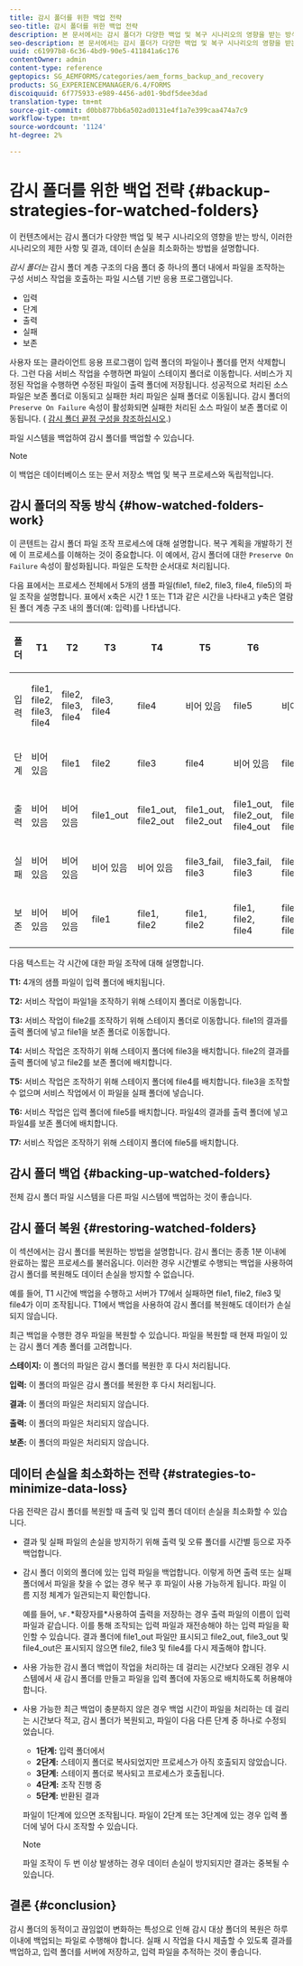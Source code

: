 ```yaml
---
title: 감시 폴더를 위한 백업 전략
seo-title: 감시 폴더를 위한 백업 전략
description: 본 문서에서는 감시 폴더가 다양한 백업 및 복구 시나리오의 영향을 받는 방식, 이러한 시나리오의 제한 사항 및 결과, 데이터 손실을 최소화하는 방법을 설명합니다.
seo-description: 본 문서에서는 감시 폴더가 다양한 백업 및 복구 시나리오의 영향을 받는 방식, 이러한 시나리오의 제한 사항 및 결과, 데이터 손실을 최소화하는 방법을 설명합니다.
uuid: c61997b8-6c36-4bd9-90e5-411841a6c176
contentOwner: admin
content-type: reference
geptopics: SG_AEMFORMS/categories/aem_forms_backup_and_recovery
products: SG_EXPERIENCEMANAGER/6.4/FORMS
discoiquuid: 6f775933-e989-4456-ad01-9bdf5dee3dad
translation-type: tm+mt
source-git-commit: d0bb877bb6a502ad0131e4f1a7e399caa474a7c9
workflow-type: tm+mt
source-wordcount: '1124'
ht-degree: 2%

---
```



# 감시 폴더를 위한 백업 전략 {#backup-strategies-for-watched-folders}

이 컨텐츠에서는 감시 폴더가 다양한 백업 및 복구 시나리오의 영향을 받는 방식, 이러한 시나리오의 제한 사항 및 결과, 데이터 손실을 최소화하는 방법을 설명합니다.

*감시 폴더는* 감시 폴더 계층 구조의 다음 폴더 중 하나의 폴더 내에서 파일을 조작하는 구성 서비스 작업을 호출하는 파일 시스템 기반 응용 프로그램입니다.

* 입력
* 단계
* 출력
* 실패
* 보존

사용자 또는 클라이언트 응용 프로그램이 입력 폴더의 파일이나 폴더를 먼저 삭제합니다. 그런 다음 서비스 작업을 수행하면 파일이 스테이지 폴더로 이동합니다. 서비스가 지정된 작업을 수행하면 수정된 파일이 출력 폴더에 저장됩니다. 성공적으로 처리된 소스 파일은 보존 폴더로 이동되고 실패한 처리 파일은 실패 폴더로 이동됩니다. 감시 폴더의 `Preserve On Failure` 속성이 활성화되면 실패한 처리된 소스 파일이 보존 폴더로 이동됩니다. ( [감시 폴더 끝점 구성을 참조하십시오](/help/forms/using/admin-help/configuring-watched-folder-endpoints.md#configuring-watched-folder-endpoints).)

파일 시스템을 백업하여 감시 폴더를 백업할 수 있습니다.

>[!NOTE]
>
>이 백업은 데이터베이스 또는 문서 저장소 백업 및 복구 프로세스와 독립적입니다.

## 감시 폴더의 작동 방식 {#how-watched-folders-work}

이 콘텐트는 감시 폴더 파일 조작 프로세스에 대해 설명합니다. 복구 계획을 개발하기 전에 이 프로세스를 이해하는 것이 중요합니다. 이 예에서, 감시 폴더에 대한 `Preserve On Failure` 속성이 활성화됩니다. 파일은 도착한 순서대로 처리됩니다.

다음 표에서는 프로세스 전체에서 5개의 샘플 파일(file1, file2, file3, file4, file5)의 파일 조작을 설명합니다. 표에서 x축은 시간 1 또는 T1과 같은 시간을 나타내고 y축은 열람된 폴더 계층 구조 내의 폴더(예: 입력)를 나타냅니다.

<table>
 <thead>
  <tr>
   <th><p>폴더</p></th> 
   <th><p>T1</p></th> 
   <th><p>T2</p></th> 
   <th><p>T3</p></th> 
   <th><p>T4</p></th> 
   <th><p>T5</p></th> 
   <th><p>T6</p></th> 
   <th><p>T7</p></th> 
  </tr> 
 </thead> 
 <tbody>
  <tr>
   <td><p>입력</p></td> 
   <td><p>file1, file2, file3, file4</p></td> 
   <td><p>file2, file3, file4</p></td> 
   <td><p>file3, file4</p></td> 
   <td><p>file4</p></td> 
   <td><p>비어 있음</p></td> 
   <td><p>file5</p></td> 
   <td><p>비어 있음</p></td> 
  </tr> 
  <tr>
   <td><p>단계</p></td> 
   <td><p>비어 있음</p></td> 
   <td><p>file1</p></td> 
   <td><p>file2</p></td> 
   <td><p>file3</p></td> 
   <td><p>file4</p></td> 
   <td><p>비어 있음</p></td> 
   <td><p>file5</p></td> 
  </tr> 
  <tr>
   <td><p>출력</p></td> 
   <td><p>비어 있음</p></td> 
   <td><p>비어 있음</p></td> 
   <td><p>file1_out</p></td> 
   <td><p>file1_out, file2_out</p></td> 
   <td><p>file1_out, file2_out</p></td> 
   <td><p>file1_out, file2_out, file4_out</p></td> 
   <td><p>file1_out, file2_out, file4_out</p></td> 
  </tr> 
  <tr>
   <td><p>실패</p></td> 
   <td><p>비어 있음</p></td> 
   <td><p>비어 있음</p></td> 
   <td><p>비어 있음</p></td> 
   <td><p>비어 있음</p></td> 
   <td><p>file3_fail, file3 </p></td> 
   <td><p>file3_fail, file3 </p></td> 
   <td><p>file3_fail, file3 </p></td> 
  </tr> 
  <tr>
   <td><p>보존</p></td> 
   <td><p>비어 있음</p></td> 
   <td><p>비어 있음</p></td> 
   <td><p>file1 </p></td> 
   <td><p>file1, file2 </p></td> 
   <td><p>file1, file2 </p></td> 
   <td><p>file1, file2, file4 </p></td> 
   <td><p>file1, file2, file4 </p></td> 
  </tr> 
 </tbody> 
</table>

다음 텍스트는 각 시간에 대한 파일 조작에 대해 설명합니다.

**T1:** 4개의 샘플 파일이 입력 폴더에 배치됩니다.

**T2:** 서비스 작업이 파일1을 조작하기 위해 스테이지 폴더로 이동합니다.

**T3:** 서비스 작업이 file2를 조작하기 위해 스테이지 폴더로 이동합니다. file1의 결과를 출력 폴더에 넣고 file1을 보존 폴더로 이동합니다.

**T4:** 서비스 작업은 조작하기 위해 스테이지 폴더에 file3을 배치합니다. file2의 결과를 출력 폴더에 넣고 file2를 보존 폴더에 배치합니다.

**T5:** 서비스 작업은 조작하기 위해 스테이지 폴더에 file4를 배치합니다. file3을 조작할 수 없으며 서비스 작업에서 이 파일을 실패 폴더에 넣습니다.

**T6:** 서비스 작업은 입력 폴더에 file5를 배치합니다. 파일4의 결과를 출력 폴더에 넣고 파일4를 보존 폴더에 배치합니다.

**T7:** 서비스 작업은 조작하기 위해 스테이지 폴더에 file5를 배치합니다.

## 감시 폴더 백업 {#backing-up-watched-folders}

전체 감시 폴더 파일 시스템을 다른 파일 시스템에 백업하는 것이 좋습니다.

## 감시 폴더 복원 {#restoring-watched-folders}

이 섹션에서는 감시 폴더를 복원하는 방법을 설명합니다. 감시 폴더는 종종 1분 이내에 완료하는 짧은 프로세스를 불러옵니다. 이러한 경우 시간별로 수행되는 백업을 사용하여 감시 폴더를 복원해도 데이터 손실을 방지할 수 없습니다.

예를 들어, T1 시간에 백업을 수행하고 서버가 T7에서 실패하면 file1, file2, file3 및 file4가 이미 조작됩니다. T1에서 백업을 사용하여 감시 폴더를 복원해도 데이터가 손실되지 않습니다.

최근 백업을 수행한 경우 파일을 복원할 수 있습니다. 파일을 복원할 때 현재 파일이 있는 감시 폴더 계층 폴더를 고려합니다.

**스테이지:** 이 폴더의 파일은 감시 폴더를 복원한 후 다시 처리됩니다.

**입력:** 이 폴더의 파일은 감시 폴더를 복원한 후 다시 처리됩니다.

**결과:** 이 폴더의 파일은 처리되지 않습니다.

**출력:** 이 폴더의 파일은 처리되지 않습니다.

**보존:** 이 폴더의 파일은 처리되지 않습니다.

## 데이터 손실을 최소화하는 전략 {#strategies-to-minimize-data-loss}

다음 전략은 감시 폴더를 복원할 때 출력 및 입력 폴더 데이터 손실을 최소화할 수 있습니다.

* 결과 및 실패 파일의 손실을 방지하기 위해 출력 및 오류 폴더를 시간별 등으로 자주 백업합니다.
* 감시 폴더 이외의 폴더에 있는 입력 파일을 백업합니다. 이렇게 하면 출력 또는 실패 폴더에서 파일을 찾을 수 없는 경우 복구 후 파일이 사용 가능하게 됩니다. 파일 이름 지정 체계가 일관되는지 확인합니다.

   예를 들어, `%F.`*확장자를&#x200B;*사용하여 출력을 저장하는 경우 출력 파일의 이름이 입력 파일과 같습니다. 이를 통해 조작되는 입력 파일과 재전송해야 하는 입력 파일을 확인할 수 있습니다. 결과 폴더에 file1_out 파일만 표시되고 file2_out, file3_out 및 file4_out은 표시되지 않으면 file2, file3 및 file4를 다시 제출해야 합니다.

* 사용 가능한 감시 폴더 백업이 작업을 처리하는 데 걸리는 시간보다 오래된 경우 시스템에서 새 감시 폴더를 만들고 파일을 입력 폴더에 자동으로 배치하도록 허용해야 합니다.
* 사용 가능한 최근 백업이 충분하지 않은 경우 백업 시간이 파일을 처리하는 데 걸리는 시간보다 적고, 감시 폴더가 복원되고, 파일이 다음 다른 단계 중 하나로 수정되었습니다.

   * **1단계:** 입력 폴더에서
   * **2단계:** 스테이지 폴더로 복사되었지만 프로세스가 아직 호출되지 않았습니다.
   * **3단계:** 스테이지 폴더로 복사되고 프로세스가 호출됩니다.
   * **4단계:** 조작 진행 중
   * **5단계:** 반환된 결과

   파일이 1단계에 있으면 조작됩니다. 파일이 2단계 또는 3단계에 있는 경우 입력 폴더에 넣어 다시 조작할 수 있습니다.

   >[!NOTE]
   >
   >파일 조작이 두 번 이상 발생하는 경우 데이터 손실이 방지되지만 결과는 중복될 수 있습니다.

## 결론 {#conclusion}

감시 폴더의 동적이고 끊임없이 변화하는 특성으로 인해 감시 대상 폴더의 복원은 하루 이내에 백업되는 파일로 수행해야 합니다. 실패 시 작업을 다시 제출할 수 있도록 결과를 백업하고, 입력 폴더를 서버에 저장하고, 입력 파일을 추적하는 것이 좋습니다.
